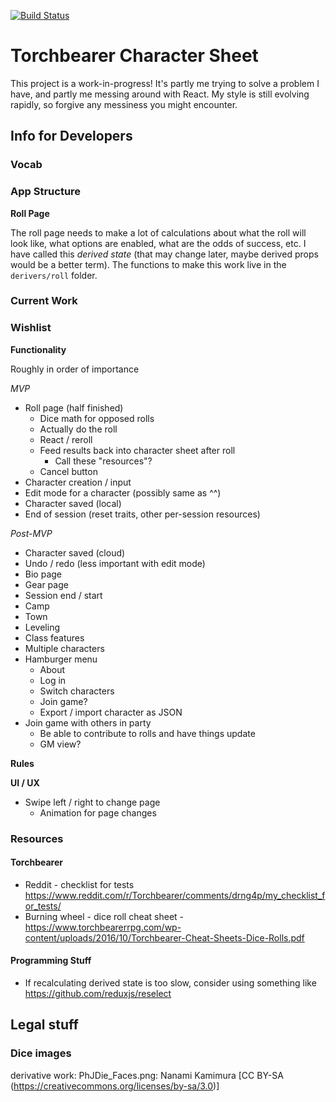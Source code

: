 [![Build Status](https://travis-ci.org/droberts-ada/torchbearer-char-sheet.svg?branch=master)](https://travis-ci.org/droberts-ada/torchbearer-char-sheet)

# Torchbearer Character Sheet

This project is a work-in-progress! It's partly me trying to solve a problem I have, and partly me messing around with React. My style is still evolving rapidly, so forgive any messiness you might encounter.

## Info for Developers

### Vocab

### App Structure

**Roll Page**

The roll page needs to make a lot of calculations about what the roll will look like, what options are enabled, what are the odds of success, etc. I have called this _derived state_ (that may change later, maybe derived props would be a better term). The functions to make this work live in the `derivers/roll` folder.

### Current Work

### Wishlist

**Functionality**

Roughly in order of importance

_MVP_

- Roll page (half finished)
  - Dice math for opposed rolls
  - Actually do the roll
  - React / reroll
  - Feed results back into character sheet after roll
    - Call these "resources"?
  - Cancel button
- Character creation / input
- Edit mode for a character (possibly same as ^^)
- Character saved (local)
- End of session (reset traits, other per-session resources)

_Post-MVP_

- Character saved (cloud)
- Undo / redo (less important with edit mode)
- Bio page
- Gear page
- Session end / start
- Camp
- Town
- Leveling
- Class features
- Multiple characters
- Hamburger menu
  - About
  - Log in
  - Switch characters
  - Join game?
  - Export / import character as JSON
- Join game with others in party
  - Be able to contribute to rolls and have things update
  - GM view?



**Rules**



**UI / UX**

- Swipe left / right to change page
  - Animation for page changes

### Resources

#### Torchbearer

- Reddit - checklist for tests https://www.reddit.com/r/Torchbearer/comments/drng4p/my_checklist_for_tests/
- Burning wheel - dice roll cheat sheet - https://www.torchbearerrpg.com/wp-content/uploads/2016/10/Torchbearer-Cheat-Sheets-Dice-Rolls.pdf

#### Programming Stuff

- If recalculating derived state is too slow, consider using something like https://github.com/reduxjs/reselect

## Legal stuff

### Dice images

derivative work: PhJDie_Faces.png: Nanami Kamimura [CC BY-SA (https://creativecommons.org/licenses/by-sa/3.0)]
